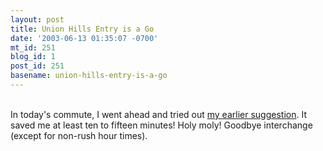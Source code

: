 ```yaml
---
layout: post
title: Union Hills Entry is a Go
date: '2003-06-13 01:35:07 -0700'
mt_id: 251
blog_id: 1
post_id: 251
basename: union-hills-entry-is-a-go
---
```

<br />In today's commute, I went ahead and tried out <a href="2003_06_08_diamonds.cfm#200419886">my earlier suggestion</a>. It saved me at least ten to fifteen minutes! Holy moly! Goodbye interchange (except for non-rush hour times).<br /><br /><br />
